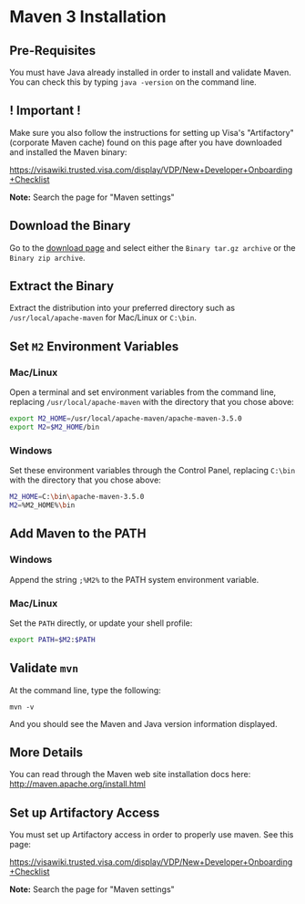 # Maven 3 Installation

## Pre-Requisites

You must have Java already installed in order to install and validate Maven.
You can check this by typing `java -version` on the command line.

## ! Important !

Make sure you also follow the instructions for setting up Visa's "Artifactory" (corporate Maven cache) found on this page after you have downloaded and installed the Maven binary:

https://visawiki.trusted.visa.com/display/VDP/New+Developer+Onboarding+Checklist

**Note:** Search the page for "Maven settings"

## Download the Binary

Go to the [download page](http://maven.apache.org/download.cgi#Files) and select either the `Binary tar.gz archive` or the `Binary zip archive`.

## Extract the Binary

Extract the distribution into your preferred directory such as `/usr/local/apache-maven` for Mac/Linux or `C:\bin`.

## Set `M2` Environment Variables

### Mac/Linux

Open a terminal and set environment variables from the command line, replacing `/usr/local/apache-maven` with the directory that you chose above:

```bash
export M2_HOME=/usr/local/apache-maven/apache-maven-3.5.0
export M2=$M2_HOME/bin
```

### Windows

Set these environment variables through the Control Panel, replacing `C:\bin` with the directory that you chose above:

```bash
M2_HOME=C:\bin\apache-maven-3.5.0
M2=%M2_HOME%\bin
```
## Add Maven to the PATH

### Windows

Append the string `;%M2%` to the PATH system environment variable.

### Mac/Linux

Set the `PATH` directly, or update your shell profile:

```bash
export PATH=$M2:$PATH
```

## Validate `mvn`

At the command line, type the following:

```
mvn -v
```

And you should see the Maven and Java version information displayed.


## More Details

You can read through the Maven web site installation docs here: http://maven.apache.org/install.html

## Set up Artifactory Access

You must set up Artifactory access in order to properly use maven. See this page:

https://visawiki.trusted.visa.com/display/VDP/New+Developer+Onboarding+Checklist

**Note:** Search the page for "Maven settings"
